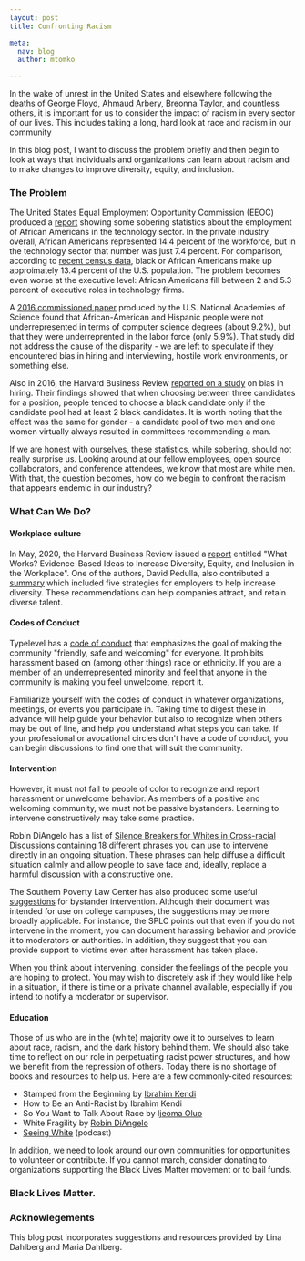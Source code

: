 ```yaml
---
layout: post
title: Confronting Racism

meta:
  nav: blog
  author: mtomko

---
```


In the wake of unrest in the United States and elsewhere following the
deaths of George Floyd, Ahmaud Arbery, Breonna Taylor, and countless
others, it is important for us to consider the impact of racism in
every sector of our lives. This includes taking a long, hard look at
race and racism in our community

In this blog post, I want to discuss the problem briefly and then
begin to look at ways that individuals and organizations can learn
about racism and to make changes to improve diversity, equity, and
inclusion.

### The Problem
The United States Equal Employment Opportunity Commission (EEOC)
produced a
[report](https://www.eeoc.gov/special-report/diversity-high-tech)
showing some sobering statistics about the employment of African
Americans in the technology sector. In the private industry overall,
African Americans represented 14.4 percent of the workforce, but in
the technology sector that number was just 7.4 percent. For
comparison, according to [recent census
data](https://www.census.gov/quickfacts/fact/table/US/RHI225218),
black or African Americans make up approimately 13.4 percent of the
U.S. population. The problem becomes even worse at the executive
level: African Americans fill between 2 and 5.3 percent of executive
roles in technology firms.

A [2016 commissioned
paper](https://www.nap.edu/read/24926/chapter/14#183) produced by the
U.S. National Academies of Science found that African-American and
Hispanic people were not underrepresented in terms of computer science
degrees (about 9.2%), but that they were underreprented in the labor
force (only 5.9%). That study did not address the cause of the
disparity - we are left to speculate if they encountered bias in
hiring and interviewing, hostile work environments, or something else.

Also in 2016, the Harvard Business Review [reported on a
study](https://hbr.org/2016/04/if-theres-only-one-woman-in-your-candidate-pool-theres-statistically-no-chance-shell-be-hired)
on bias in hiring. Their findings showed that when choosing between
three candidates for a position, people tended to choose a black
candidate only if the candidate pool had at least 2 black candidates.
It is worth noting that the effect was the same for gender - a
candidate pool of two men and one women virtually always resulted in
committees recommending a man.

If we are honest with ourselves, these statistics, while sobering,
should not really surprise us. Looking around at our fellow employees,
open source collaborators, and conference attendees, we know that most
are white men. With that, the question becomes, how do we begin to
confront the racism that appears endemic in our industry?

### What Can We Do?

#### Workplace culture
In May, 2020, the Harvard Business Review issued a
[report](https://www.umass.edu/employmentequity/what-works-evidence-based-ideas-increase-diversity-equity-and-inclusion-workplace)
entitled "What Works? Evidence-Based Ideas to Increase Diversity,
Equity, and Inclusion in the Workplace". One of the authors, David
Pedulla, also contributed a
[summary](https://hbr.org/2020/05/diversity-and-inclusion-efforts-that-really-work)
which included five strategies for employers to help increase
diversity. These recommendations can help companies attract, and
retain diverse talent.

#### Codes of Conduct
Typelevel has a [code of
conduct](https://typelevel.org/code-of-conduct.html) that emphasizes
the goal of making the community "friendly, safe and welcoming" for
everyone. It prohibits harassment based on (among other things) race
or ethnicity. If you are a member of an underrepresented minority and
feel that anyone in the community is making you feel unwelcome, report
it.

Familiarize yourself with the codes of conduct in whatever
organizations, meetings, or events you participate in. Taking time to
digest these in advance will help guide your behavior but also to
recognize when others may be out of line, and help you understand what
steps you can take. If your professional or avocational circles don't
have a code of conduct, you can begin discussions to find one that
will suit the community.

#### Intervention
However, it must not fall to people of color to recognize and report
harassment or unwelcome behavior. As members of a positive and
welcoming community, we must not be passive bystanders. Learning to
intervene constructively may take some practice.

Robin DiAngelo has a list of [Silence Breakers for Whites in
Cross-racial
Discussions](https://robindiangelo.com/resources/attachment/silence-breakers-for-whites/)
containing 18 different phrases you can use to intervene directly in
an ongoing situation. These phrases can help diffuse a difficult
situation calmly and allow people to save face and, ideally, replace a
harmful discussion with a constructive one.

The Southern Poverty Law Center has also produced some useful
[suggestions](https://www.splcenter.org/20171005/splc-campus-guide-bystander-intervention)
for bystander intervention. Although their document was intended for
use on college campuses, the suggestions may be more broadly
applicable. For instance, the SPLC points out that even if you do not
intervene in the moment, you can document harassing behavior and
provide it to moderators or authorities. In addition, they suggest
that you can provide support to victims even after harassment has
taken place.

When you think about intervening, consider the feelings of the people
you are hoping to protect. You may wish to discretely ask if they
would like help in a situation, if there is time or a private channel
available, especially if you intend to notify a moderator or
supervisor.

#### Education
Those of us who are in the (white) majority owe it to ourselves to
learn about race, racism, and the dark history behind them. We should
also take time to reflect on our role in perpetuating racist power
structures, and how we benefit from the repression of others. Today
there is no shortage of books and resources to help us. Here are a few
commonly-cited resources:

* Stamped from the Beginning by [Ibrahim
  Kendi](https://www.ibramxkendi.com/)
* How to Be an Anti-Racist by Ibrahim Kendi
* So You Want to Talk About Race by [Ijeoma
  Oluo](http://www.ijeomaoluo.com/)
* White Fragility by [Robin DiAngelo](https://robindiangelo.com/)
* [Seeing White](https://www.sceneonradio.org/seeing-white/) (podcast)

In addition, we need to look around our own communities for
opportunities to volunteer or contribute. If you cannot march,
consider donating to organizations supporting the Black Lives Matter
movement or to bail funds.


### Black Lives Matter.


### Acknowlegements
This blog post incorporates suggestions and resources provided by Lina
Dahlberg and Maria Dahlberg.
